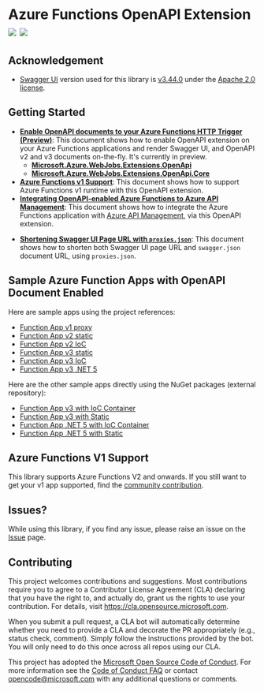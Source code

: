 # Azure Functions OpenAPI Extension [![](https://img.shields.io/nuget/dt/Microsoft.Azure.WebJobs.Extensions.OpenApi.svg)](https://www.nuget.org/packages/Microsoft.Azure.WebJobs.Extensions.OpenApi/) [![](https://img.shields.io/nuget/v/Microsoft.Azure.WebJobs.Extensions.OpenApi.svg)](https://www.nuget.org/packages/Microsoft.Azure.WebJobs.Extensions.OpenApi/) #

## Acknowledgement ##

* [Swagger UI](https://github.com/swagger-api/swagger-ui) version used for this library is [v3.44.0](https://github.com/swagger-api/swagger-ui/releases/tag/v3.44.0) under the [Apache 2.0 license](https://opensource.org/licenses/Apache-2.0).


## Getting Started ##

* [**Enable OpenAPI documents to your Azure Functions HTTP Trigger (Preview)**](docs/enable-open-api-endpoints.md): This document shows how to enable OpenAPI extension on your Azure Functions applications and render Swagger UI, and OpenAPI v2 and v3 documents on-the-fly. It's currently in preview.
  * [**Microsoft.Azure.WebJobs.Extensions.OpenApi**](docs/openapi.md)
  * [**Microsoft.Azure.WebJobs.Extensions.OpenApi.Core**](docs/openapi-core.md)
* [**Azure Functions v1 Support**](docs/azure-functions-v1-support.md): This document shows how to support Azure Functions v1 runtime with this OpenAPI extension.
* [**Integrating OpenAPI-enabled Azure Functions to Azure API Management**](docs/integrate-with-apim.md): This document shows how to integrate the Azure Functions application with [Azure API Management](https://docs.microsoft.com/azure/api-management/api-management-key-concepts?WT.mc_id=dotnet_0000_juyoo), via this OpenAPI extension.
<!-- * [**Integrating OpenAPI-enabled Azure Functions to Power Platform**](docs/integrate-with-powerplatform.md): This document shows how to integrate the Azure Functions application with [Power Platform](https://powerplatform.microsoft.com/?WT.mc_id=dotnet_0000_juyoo), via this OpenAPI extension. -->
* [**Shortening Swagger UI Page URL with `proxies.json`**](docs/shortening-swagger-ui-page-url.md): This document shows how to shorten both Swagger UI page URL and `swagger.json` document URL, using `proxies.json`.


## Sample Azure Function Apps with OpenAPI Document Enabled ##

Here are sample apps using the project references:

* [Function App v1 proxy](samples/Microsoft.Azure.WebJobs.Extensions.OpenApi.FunctionApp.V1Proxy)
* [Function App v2 static](samples/Microsoft.Azure.WebJobs.Extensions.OpenApi.FunctionApp.V2Static)
* [Function App v2 IoC](samples/Microsoft.Azure.WebJobs.Extensions.OpenApi.FunctionApp.V2IoC)
* [Function App v3 static](samples/Microsoft.Azure.WebJobs.Extensions.OpenApi.FunctionApp.V3Static)
* [Function App v3 IoC](samples/Microsoft.Azure.WebJobs.Extensions.OpenApi.FunctionApp.V3IoC)
* [Function App v3 .NET 5](samples/Microsoft.Azure.Functions.Worker.Extensions.OpenApi.FunctionApp.V3Net5)

Here are the other sample apps directly using the NuGet packages (external repository):

* [Function App v3 with IoC Container](https://github.com/justinyoo/azfunc-openapi-dotnet/tree/main/NetCoreApp31.FunctionApp.IoC)
* [Function App v3 with Static](https://github.com/justinyoo/azfunc-openapi-dotnet/tree/main/NetCoreApp31.FunctionApp.Static)
* [Function App .NET 5 with IoC Container](https://github.com/justinyoo/azfunc-openapi-dotnet/tree/main/Net50.FunctionApp.IoC)
* [Function App .NET 5 with Static](https://github.com/justinyoo/azfunc-openapi-dotnet/tree/main/Net50.FunctionApp.Static)


## Azure Functions V1 Support ##

This library supports Azure Functions V2 and onwards. If you still want to get your v1 app supported, find the [community contribution](https://github.com/aliencube/AzureFunctions.Extensions).


## Issues? ##

While using this library, if you find any issue, please raise an issue on the [Issue](https://github.com/Azure/azure-functions-openapi-extension/issues) page.


## Contributing ##

This project welcomes contributions and suggestions.  Most contributions require you to agree to a
Contributor License Agreement (CLA) declaring that you have the right to, and actually do, grant us
the rights to use your contribution. For details, visit https://cla.opensource.microsoft.com.

When you submit a pull request, a CLA bot will automatically determine whether you need to provide
a CLA and decorate the PR appropriately (e.g., status check, comment). Simply follow the instructions
provided by the bot. You will only need to do this once across all repos using our CLA.

This project has adopted the [Microsoft Open Source Code of Conduct](https://opensource.microsoft.com/codeofconduct/).
For more information see the [Code of Conduct FAQ](https://opensource.microsoft.com/codeofconduct/faq/) or
contact [opencode@microsoft.com](mailto:opencode@microsoft.com) with any additional questions or comments.
